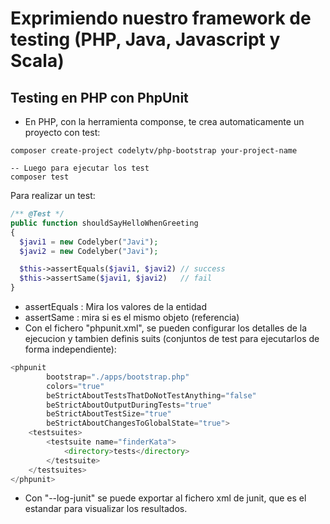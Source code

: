 # Exprimiendo nuestro framework de testing (PHP, Java, Javascript y Scala)

## Testing en PHP con PhpUnit

* En PHP, con la herramienta componse, te crea automaticamente un proyecto con test:

```
composer create-project codelytv/php-bootstrap your-project-name

-- Luego para ejecutar los test
composer test
```

Para realizar un test:

```php
/** @Test */
public function shouldSayHelloWhenGreeting
{
  $javi1 = new Codelyber("Javi");
  $javi2 = new Codelyber("Javi");

  $this->assertEquals($javi1, $javi2) // success
  $this->assertSame($javi1, $javi2)   // fail
}
```

* assertEquals : Mira los valores de la entidad
* assertSame : mira si es el mismo objeto (referencia)
* Con el fichero "phpunit.xml", se pueden configurar los detalles de la ejecucion y tambien definis suits (conjuntos de test para ejecutarlos de forma independiente):

```php
<phpunit
        bootstrap="./apps/bootstrap.php"
        colors="true"
        beStrictAboutTestsThatDoNotTestAnything="false"
        beStrictAboutOutputDuringTests="true"
        beStrictAboutTestSize="true"
        beStrictAboutChangesToGlobalState="true">
    <testsuites>
        <testsuite name="finderKata">
            <directory>tests</directory>
        </testsuite>
    </testsuites>
</phpunit>
```

* Con "--log-junit" se puede exportar al fichero xml de junit, que es el estandar para visualizar los resultados.


